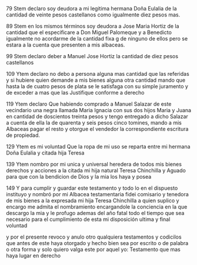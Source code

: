 79 Stem declaro soy deudora a mi legitima hermana Doña Eulalia de la cantidad de veinte pesos castellanos como igualmente diez pesos mas.

89 Stem en los mismos términos soy deudora a Jose Maria Hortiz de la cantidad que el especificare a Don Miguel Palomeque y a Benedicto igualmente no acordarme de la cantidad fixa g de ninguno de ellos pero se estara a la cuenta que presenten a mis albaceas.

99 Stem declaro deber a Manuel Jose Hortiz la cantidad de diez pesos castellanos

109 Ytem declaro no debo a persona alguna mas cantidad que las referidas y si hubiere quien demande a mis bienes alguna otra cantidad mando que hasta la de cuatro pesos de plata se le satisfaga con su simple juramento y de exceder a mas que las Justifique conforme a derecho

119 Ytem declaro Que habiendo comprado a Manuel Salazar de este vecindario una negra llamada Maria Ignacia con sus dos hijos Maria y Juana en cantidad de doscientos treinta pesos y tengo entregado a dicho Salazar a cuenta de ella la de quarenta y seis pesos cinco tomines, mando a mis Albaceas pagar el resto y otorgue el vendedor la correspondiente escritura de propiedad.

129 Ytem es mi voluntad Que la ropa de mi uso se reparta entre mi hermana Doña Eulalia y citada hija Teresa

139 Ytem nombro por mi unica y universal heredera de todos mis bienes derechos y acciones a la citada mi hija natural Teresa Chinchilla y Aguado para que con la bendicion de Dios y la mia los haya y posea

149 Y para cumplir y guardar este testamento y todo lo en el dispuesto instituyo y nombró por mi Albacea testamentaria fidei comisario y tenedora de mis bienes a la expresada mi hija Teresa Chinchilla a quien suplico y encargo me admita el nombramiento encargandole la conciencia en la que descargo la mia y le profugo ademas del año fatal todo el tiempo que sea necesario para el cumplimiento de esta mi disposición ultima y final voluntad

y por el presente revoco y anulo otro qualquiera testamentos y codicilos que antes de este haya otorgado y hecho bien sea por escrito o de palabra o otra forma y solo quiero valga este por aquel yo: Testamento que mas haya lugar en derecho